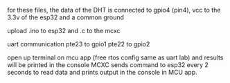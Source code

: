 for these files, the data of the DHT is connected to gpio4 (pin4), vcc to the 3.3v of the esp32 and a common ground

upload .ino to esp32 and .c to the mcxc

uart communication 
pte23 to gpio1
pte22 to gpio2

open up terminal on mcu app (free rtos config same as uart lab) and results will be printed in the console
MCXC sends command to esp32 every 2 seconds to read data and prints output in the console in MCU app. 
